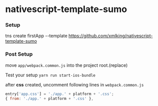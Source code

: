 nativescript-template-sumo
==========================

### Setup
tns create firstApp --template https://github.com/xmlking/nativescript-template-sumo

### Post Setup
move `app/webpack.common.js` into the project root.(replace)

Test your setup
`yarn run start-ios-bundle`

after **css** created, uncomment following lines in `webpack.common.js`

```js
entry['app.css'] = './app.' + platform + '.css';
{ from: './app.' + platform + '.css' },
```
